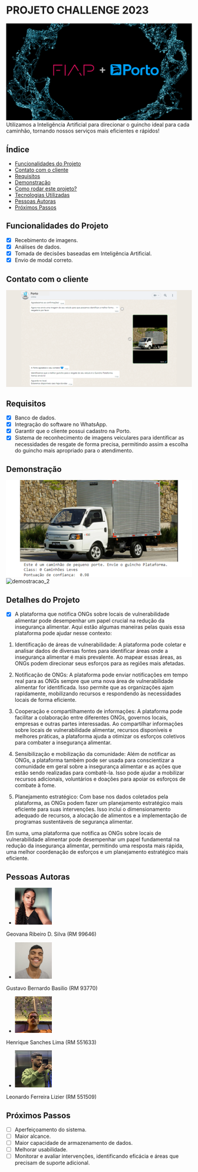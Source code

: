 # PROJETO CHALLENGE 2023
![FiapGS](./fiap-porto.png)
Utilizamos a Inteligência Artificial para direcionar o guincho ideal para cada caminhão, tornando nossos serviços mais eficientes e rápidos!

## Índice
- <a href="#funcionalidades">Funcionalidades do Projeto</a>
- <a href="#Layout">Contato com o cliente</a>
- <a href="#requisitos">Requisitos</a>
- <a href="#demonstracao">Demonstração</a>
- <a href="#rodar">Como rodar este projeto?</a>
- <a href="#Tecnologias">Tecnologias Utilizadas</a>
- <a href="#autoras">Pessoas Autoras</a>
- <a href="#passos">Próximos Passos</a>

## Funcionalidades do Projeto

 - [x] Recebimento de imagens.
 - [x] Análises de dados.
 - [x] Tomada de decisões baseadas em Inteligência Artificial.
 - [x] Envio de modal correto.

 ## Contato com o cliente
 ![Conversa_com_cliente](Conversa.png)

 ## Requisitos
 - [x] Banco de dados.
 - [x] Integração do software no WhatsApp.
 - [x] Garantir que o cliente possui cadastro na Porto.
 - [x] Sistema de reconhecimento de imagens veiculares para identificar as necessidades de resgate de forma precisa, permitindo assim a escolha do guincho mais apropriado para o atendimento.

## Demonstração
 ![demostracao_1](caminhão_pequeno.png)
 ![demostracao_2](caminhão_danificado.png)


## Detalhes do Projeto
- [x] A plataforma que notifica ONGs sobre locais de vulnerabilidade alimentar pode desempenhar um papel crucial na redução da insegurança alimentar. Aqui estão algumas maneiras pelas quais essa plataforma pode ajudar nesse contexto:

1. Identificação de áreas de vulnerabilidade: A plataforma pode coletar e analisar dados de diversas fontes para identificar áreas onde a insegurança alimentar é mais prevalente. Ao mapear essas áreas, as ONGs podem direcionar seus esforços para as regiões mais afetadas.

2. Notificação de ONGs: A plataforma pode enviar notificações em tempo real para as ONGs sempre que uma nova área de vulnerabilidade alimentar for identificada. Isso permite que as organizações ajam rapidamente, mobilizando recursos e respondendo às necessidades locais de forma eficiente.

3. Cooperação e compartilhamento de informações: A plataforma pode facilitar a colaboração entre diferentes ONGs, governos locais, empresas e outras partes interessadas. Ao compartilhar informações sobre locais de vulnerabilidade alimentar, recursos disponíveis e melhores práticas, a plataforma ajuda a otimizar os esforços coletivos para combater a insegurança alimentar.

4. Sensibilização e mobilização da comunidade: Além de notificar as ONGs, a plataforma também pode ser usada para conscientizar a comunidade em geral sobre a insegurança alimentar e as ações que estão sendo realizadas para combatê-la. Isso pode ajudar a mobilizar recursos adicionais, voluntários e doações para apoiar os esforços de combate à fome.

5. Planejamento estratégico: Com base nos dados coletados pela plataforma, as ONGs podem fazer um planejamento estratégico mais eficiente para suas intervenções. Isso inclui o dimensionamento adequado de recursos, a alocação de alimentos e a implementação de programas sustentáveis ​​de segurança alimentar.

Em suma, uma plataforma que notifica as ONGs sobre locais de vulnerabilidade alimentar pode desempenhar um papel fundamental na redução da insegurança alimentar, permitindo uma resposta mais rápida, uma melhor coordenação de esforços e um planejamento estratégico mais eficiente.

## Pessoas Autoras

 - <img style="width:100px" src="assets/Geovana.jpg" alt="Geovana">
 Geovana Ribeiro D. Silva (RM 99646) 
 - <img style="width:100px" src="assets/Gustavo.jpg" alt="Gustavo">
 Gustavo Bernardo Basilio (RM 93770)
 - <img style="width:100px" src="assets/Henrique.jpg" alt="Henrique">
 Henrique Sanches Lima (RM 551633)
 - <img style="width:100px" src="assets/Leonardo.jpg" alt="Leonardo">
 Leonardo Ferreira Lizier (RM 551509)

## Próximos Passos
 - [ ] Aperfeiçoamento do sistema.
 - [ ] Maior alcance.
 - [ ] Maior capacidade de armazenamento de dados.
 - [ ] Melhorar usabilidade.
 - [ ] Monitorar e avaliar intervenções, identificando eficácia e áreas que precisam de suporte adicional.